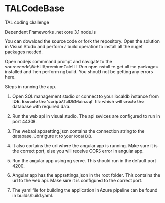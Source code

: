 # TALCodeBase
TAL coding challenge

Dependent Frameworks 
	.net core 3.1
	node.js

You can download the source code or fork the repository. Open the solution in Visual Studio and perform a build operation to install all the nuget packages needed.

Open nodejs commmand prompt and navigate to the sourcecode\WebUI\premiumCalcUI.
Run npm install to get all the packages installed and then perform ng build. You should not be getting any errors here. 

Steps in running the app.

1. Open SQL management studio or connect to your localdb instance from IDE. Execute the 'scripts\TalDBMain.sql' file which will create the database with required data. 

2. Run the web api in visual studio. The api sevices are configured to run in port 44308. 
3. The webapi appsetting.json contains the connection string to the database. Configure it to your local DB. 
4. It also contains the url where the angular app is running. Make sure it is the correct port, else you will receive CORS error in angular app. 

5. Run the angular app using ng serve. This should run in the default port 4200.
6. Angular app has the appsettings.json in the root folder. This contains the url to the web api. Make sure it is configured to the correct port.

7. The yaml file for building the application in Azure pipeline can be found in builds/build.yaml. 